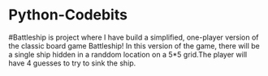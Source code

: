 # Python-Codebits
#Battleship  is project where I have build a simplified, one-player version of the classic board game Battleship! In this version of the game, there will be a single ship hidden in a randdom location on a 5*5 grid.The player will  have 4 guesses to try to sink the ship.
